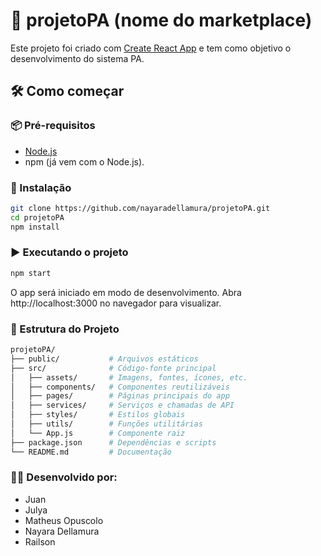 # 🚀 projetoPA (nome do marketplace)

Este projeto foi criado com [Create React App](https://github.com/facebook/create-react-app) e tem como objetivo o desenvolvimento do sistema PA.


## 🛠️ Como começar

### 📦 Pré-requisitos

- [Node.js](https://nodejs.org)
- npm (já vem com o Node.js).
  
### 🔧 Instalação

```bash
git clone https://github.com/nayaradellamura/projetoPA.git
cd projetoPA
npm install
```

### ▶️ Executando o projeto
```bash
npm start
```
O app será iniciado em modo de desenvolvimento.
Abra http://localhost:3000 no navegador para visualizar.

### 📂 Estrutura do Projeto
```bash
projetoPA/
├── public/           # Arquivos estáticos
├── src/              # Código-fonte principal
│   ├── assets/       # Imagens, fontes, ícones, etc.
│   ├── components/   # Componentes reutilizáveis
│   ├── pages/        # Páginas principais do app
│   ├── services/     # Serviços e chamadas de API
│   ├── styles/       # Estilos globais
│   ├── utils/        # Funções utilitárias
│   └── App.js        # Componente raiz
├── package.json      # Dependências e scripts
└── README.md         # Documentação
```


### 🧑‍💻 Desenvolvido por:
- Juan
- Julya
- Matheus Opuscolo 
- Nayara Dellamura
- Railson


